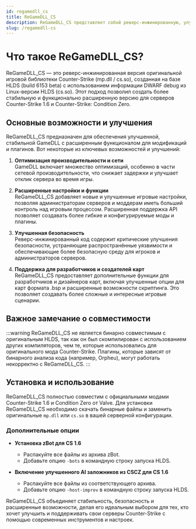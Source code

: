 ```yaml
---
id: regamedll_cs
title: ReGameDLL_CS
description: ReGameDLL_CS представляет собой реверс-инжинированную, улучшенную версию GameDLL для Counter-Strike, включающую расширенный функционал, оптимизации и новые возможности API.
slug: /regamedll-cs
---
```


# Что такое ReGameDLL_CS?

ReGameDLL_CS — это реверс-инжинированная версия оригинальной игровой библиотеки Counter-Strike (mp.dll / cs.so), созданная на базе HLDS (build 6153 beta) с использованием информации DWARF debug из Linux-версии HLDS (cs.so). Этот подход позволил создать более стабильную и функционально расширенную версию для серверов Counter-Strike 1.6 и Counter-Strike: Condition Zero.

## Основные возможности и улучшения

ReGameDLL_CS предназначен для обеспечения улучшенной, стабильной GameDLL с расширенным функционалом для модификаций и плагинов. Вот некоторые из ключевых возможностей и улучшений:

1. **Оптимизация производительности и сети**  
   GameDLL включает множество оптимизаций, особенно в части сетевой производительности, что снижает задержки и улучшает отклик сервера во время игры.

2. **Расширенные настройки и функции**  
   ReGameDLL_CS добавляет новые и улучшенные игровые настройки, позволяя администраторам серверов и моддерам иметь больший контроль над игровым процессом. Расширенная поддержка API позволяет создавать более гибкие и конфигурируемые моды и плагины.

3. **Улучшенная безопасность**  
   Реверс-инжинированный код содержит критические улучшения безопасности, устраняющие распространённые уязвимости и обеспечивающие более безопасную среду для игроков и администраторов серверов.

4. **Поддержка для разработчиков и создателей карт**  
   ReGameDLL_CS предоставляет дополнительные функции для разработчиков и дизайнеров карт, включая улучшенные опции для карт формата .bsp и расширенные возможности скриптинга. Это позволяет создавать более сложные и интересные игровые сценарии.

## Важное замечание о совместимости

:::warning
ReGameDLL_CS не является бинарно совместимым с оригинальным HLDS, так как он был скомпилирован с использованием других компиляторов, чем те, которые использовались для оригинального мода Counter-Strike. Плагины, которые зависят от бинарного анализа кода (например, Orpheu), могут работать некорректно с ReGameDLL_CS.
:::

## Установка и использование

ReGameDLL_CS полностью совместим с официальными модами Counter-Strike 1.6 и Condition Zero от Valve. Для установки ReGameDLL_CS необходимо скачать бинарные файлы и заменить оригинальные `mp.dll` или `cs.so` в вашей серверной конфигурации.

### Дополнительные опции

- **Установка zBot для CS 1.6**  
  - Распакуйте все файлы из архива zBot.
  - Добавьте опцию `-bots` в командную строку запуска HLDS.

- **Включение улучшенного AI заложников из CSCZ для CS 1.6**  
  - Распакуйте все файлы из соответствующего архива.
  - Добавьте опцию `-host-improv` в командную строку запуска HLDS.

ReGameDLL_CS объединяет стабильность, безопасность и расширенные возможности, делая его идеальным выбором для тех, кто хочет улучшить и поддерживать свои серверы Counter-Strike с помощью современных инструментов и настроек.
